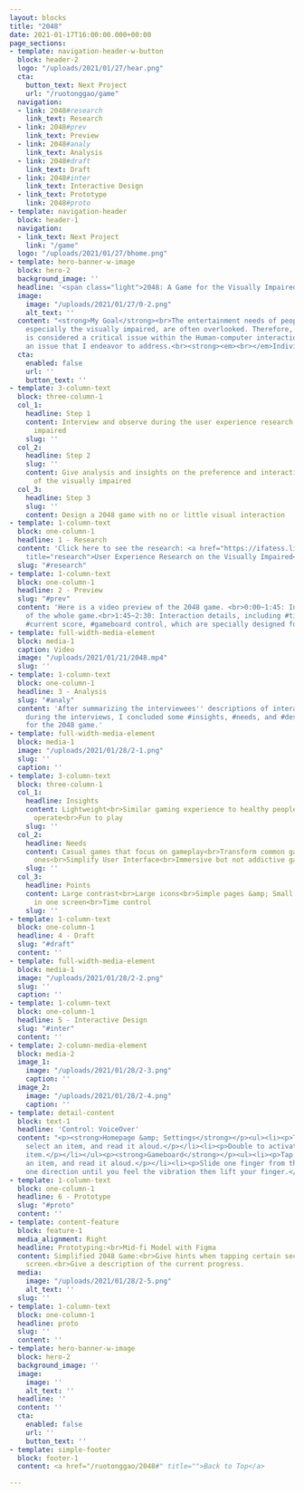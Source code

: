 ```yaml
---
layout: blocks
title: "2048"
date: 2021-01-17T16:00:00.000+00:00
page_sections:
- template: navigation-header-w-button
  block: header-2
  logo: "/uploads/2021/01/27/hear.png"
  cta:
    button_text: Next Project
    url: "/ruotonggao/game"
  navigation:
  - link: 2048#research
    link_text: Research
  - link: 2048#prev
    link_text: Preview
  - link: 2048#analy
    link_text: Analysis
  - link: 2048#draft
    link_text: Draft
  - link: 2048#inter
    link_text: Interactive Design
  - link_text: Prototype
    link: 2048#proto
- template: navigation-header
  block: header-1
  navigation:
  - link_text: Next Project
    link: "/game"
  logo: "/uploads/2021/01/27/bhome.png"
- template: hero-banner-w-image
  block: hero-2
  background_image: ''
  headline: '<span class="light">2048: A Game for the Visually Impaired</span>  '
  image:
    image: "/uploads/2021/01/27/0-2.png"
    alt_text: ''
  content: "<strong>My Goal</strong><br>The entertainment needs of people with disabilities,
    especially the visually impaired, are often overlooked. Therefore, game accessibility
    is considered a critical issue within the Human-computer interaction field and
    an issue that I endeavor to address.<br><strong><em><br></em>Individual Work<br><br>Date<br></strong>9.2020~1.2021"
  cta:
    enabled: false
    url: ''
    button_text: ''
- template: 3-column-text
  block: three-column-1
  col_1:
    headline: Step 1
    content: Interview and observe during the user experience research on the visually
      impaired
    slug: ''
  col_2:
    headline: Step 2
    slug: ''
    content: Give analysis and insights on the preference and interaction patterns
      of the visually impaired
  col_3:
    headline: Step 3
    slug: ''
    content: Design a 2048 game with no or little visual interaction
- template: 1-column-text
  block: one-column-1
  headline: 1 - Research
  content: 'Click here to see the research: <a href="https://ifatess.life/ruotonggao/research"
    title="research">User Experience Research on the Visually Impaired</a>'
  slug: "#research"
- template: 1-column-text
  block: one-column-1
  headline: 2 - Preview
  slug: "#prev"
  content: 'Here is a video preview of the 2048 game. <br>0:00~1:45: Interaction process
    of the whole game.<br>1:45~2:30: Interaction details, including #time controller,
    #current score, #gameboard control, which are specially designed for the blind.'
- template: full-width-media-element
  block: media-1
  caption: Video
  image: "/uploads/2021/01/21/2048.mp4"
  slug: ''
- template: 1-column-text
  block: one-column-1
  headline: 3 - Analysis
  slug: "#analy"
  content: 'After summarizing the interviewees'' descriptions of interaction patterns
    during the interviews, I concluded some #insights, #needs, and #design points
    for the 2048 game.'
- template: full-width-media-element
  block: media-1
  image: "/uploads/2021/01/28/2-1.png"
  slug: ''
  caption: ''
- template: 3-column-text
  block: three-column-1
  col_1:
    headline: Insights
    content: Lightweight<br>Similar gaming experience to healthy people<br>Easy to
      operate<br>Fun to play
    slug: ''
  col_2:
    headline: Needs
    content: Casual games that focus on gameplay<br>Transform common games into accessible
      ones<br>Simplify User Interface<br>Immersive but not addictive gaming experience
    slug: ''
  col_3:
    headline: Points
    content: Large contrast<br>Large icons<br>Simple pages &amp; Small operability<br>Constricted
      in one screen<br>Time control
    slug: ''
- template: 1-column-text
  block: one-column-1
  headline: 4 - Draft
  slug: "#draft"
  content: ''
- template: full-width-media-element
  block: media-1
  image: "/uploads/2021/01/28/2-2.png"
  slug: ''
  caption: ''
- template: 1-column-text
  block: one-column-1
  headline: 5 - Interactive Design
  slug: "#inter"
  content: ''
- template: 2-column-media-element
  block: media-2
  image_1:
    image: "/uploads/2021/01/28/2-3.png"
    caption: ''
  image_2:
    image: "/uploads/2021/01/28/2-4.png"
    caption: ''
- template: detail-content
  block: text-1
  headline: 'Control: VoiceOver'
  content: "<p><strong>Homepage &amp; Settings</strong></p><ul><li><p>Tap once to
    select an item, and read it aloud.</p></li><li><p>Double to activate the selected
    item.</p></li></ul><p><strong>Gameboard</strong></p><ul><li><p>Tap once to select
    an item, and read it aloud.</p></li><li><p>Slide one finger from the screen to
    one direction until you feel the vibration then lift your finger.</p></li></ul>"
- template: 1-column-text
  block: one-column-1
  headline: 6 - Prototype
  slug: "#proto"
  content: ''
- template: content-feature
  block: feature-1
  media_alignment: Right
  headline: Prototyping:<br>Mid-fi Model with Figma
  content: Simplified 2048 Game:<br>Give hints when tapping certain sections on the
    screen.<br>Give a description of the current progress.
  media:
    image: "/uploads/2021/01/28/2-5.png"
    alt_text: ''
  slug: ''
- template: 1-column-text
  block: one-column-1
  headline: proto
  slug: ''
  content: ''
- template: hero-banner-w-image
  block: hero-2
  background_image: ''
  image:
    image: ''
    alt_text: ''
  headline: ''
  content: ''
  cta:
    enabled: false
    url: ''
    button_text: ''
- template: simple-footer
  block: footer-1
  content: <a href="/ruotonggao/2048#" title="">Back to Top</a>

---
```


